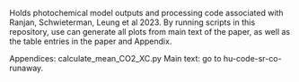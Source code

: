 Holds photochemical model outputs and processing code associated with Ranjan, Schwieterman, Leung et al 2023. By running scripts in this repository, use can generate all plots from main text of the paper, as well as the table entries in the paper and Appendix.

Appendices: calculate_mean_CO2_XC.py
Main text: go to hu-code-sr-co-runaway.
